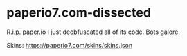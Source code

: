 # paperio7.com-dissected
R.i.p. paper.io I just deobfuscated all of its code. Bots galore.

Skins: https://paperio7.com/skins/skins.json
